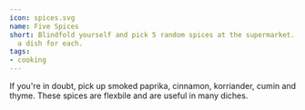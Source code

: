 ```yaml
---
icon: spices.svg
name: Five Spices
short: Blindfold yourself and pick 5 random spices at the supermarket. Figure out
  a dish for each.
tags:
- cooking
---
```


If you're in doubt, pick up smoked paprika, cinnamon, 
korriander, cumin and thyme. These spices are flexbile 
and are useful in many diches.
